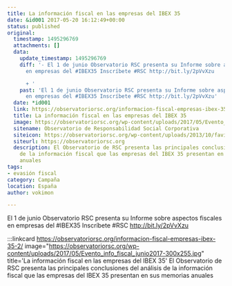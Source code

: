 ```yaml
---
title: La información fiscal en las empresas del IBEX 35
date: &id001 2017-05-20 16:12:49+00:00
status: published
original:
  timestamp: 1495296769
  attachments: []
  data:
    update_timestamp: 1495296769
    diff: '- El 1 de junio Observatorio RSC presenta su Informe sobre aspectos fiscales
      en empresas del #IBEX35 Inscríbete #RSC http://bit.ly/2pVvXzu

      + '
    past: 'El 1 de junio Observatorio RSC presenta su Informe sobre aspectos fiscales
      en empresas del #IBEX35 Inscríbete #RSC http://bit.ly/2pVvXzu'
  date: *id001
  link: https://observatoriorsc.org/informacion-fiscal-empresas-ibex-35-2/
  title: La información fiscal en las empresas del IBEX 35
  image: https://observatoriorsc.org/wp-content/uploads/2017/05/Evento_info_fiscal_junio2017-300x255.jpg
  sitename: Observatorio de Responsabilidad Social Corporativa
  siteicon: https://observatoriorsc.org/wp-content/uploads/2013/10/favicon.png
  siteurl: https://observatoriorsc.org
  description: El Observatorio de RSC presenta las principales conclusiones del análisis
    de la información fiscal que las empresas del IBEX 35 presentan en sus memorias
    anuales
tags:
- evasión fiscal
category: Campaña
location: España
author: vokimon

---
```

El 1 de junio Observatorio RSC presenta su Informe sobre aspectos fiscales en empresas del #IBEX35 Inscríbete #RSC http://bit.ly/2pVvXzu

:::linkcard https://observatoriorsc.org/informacion-fiscal-empresas-ibex-35-2/ image="https://observatoriorsc.org/wp-content/uploads/2017/05/Evento_info_fiscal_junio2017-300x255.jpg" title='La información fiscal en las empresas del IBEX 35'
    El Observatorio de RSC presenta las principales conclusiones del análisis de la información fiscal que las empresas del IBEX 35 presentan en sus memorias anuales

